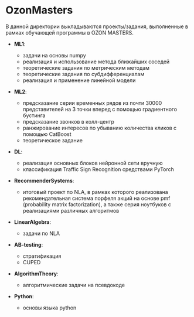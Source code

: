 # OzonMasters
В данной директории выкладываются проекты/задания, выполненные в рамках обучающей программы в OZON MASTERS.

- **ML1**: 
  - задачи на основы numpy
  - реализация и использование метода ближайших соседей
  - теоретические задания по метрическим методам
  - теоретические задания по субдифференциалам 
  - реализация и применение линейной модели

- **ML2**: 
  - предсказание серии временных рядов из почти 30000 представителей на 3 точки вперед с помощью градиентного бустинга
  - предсказание звонков в колл-центр
  - ранжирование интересов по убыванию количества кликов с помощью CatBoost
  - теоретическое задание

- **DL**:
  - реализация основных блоков нейронной сети вручную
  - классификация Traffic Sign Recognition средствами PyTorch
 
- **RecommenderSystems**: 
  - итоговый проект по NLA, в рамках которого реализована рекомендательная система порфеля акций на основе pmf (probability matrix factorization), а также серия ноутбуков с реализациями различных алгоритмов

- **LinearAlgebra**: 
  - задачи по NLA
  
- **AB-testing**:
  - стратификация
  - CUPED

- **AlgorithmTheory**: 
  - алгоритмические задачи на псевдокоде

- **Python**: 
  - основы языка python

